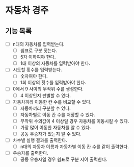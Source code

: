 # 자동차 경주

## 기능 목록

- [ ] n대의 자동차를 입력받는다.
    - [ ] 쉼표로 구분 짓는다.
    - [ ] 5자 이하여야 한다.
    - [ ] 1대 이상의 자동차를 입력받아야 한다.
- [ ] 시도할 횟수를 입력받는다.
    - [ ] 숫자여야 한다.
    - [ ] 1회 이상의 횟수를 입력받아야 한다.
- [ ] 0에서 9 사이의 무작위 수를 생성한다.
    - [ ] 4 이상인지 판별할 수 있다.
- [ ] 자동차끼리 이동한 칸 수를 비교할 수 있다.
    - [ ] 자동차끼리 구분할 수 있다.
    - [ ] 자동차별로 이동 칸 수를 저장할 수 있다.
    - [ ] 무작위 수의값이 4 이상일 경우 자동차를 이동시킬 수 있다.
    - [ ] 가장 많이 이동한 자동차를 알 수 있다.
    - [ ] 공동 우승자가 있는지 알 수 있다.
- [ ] 차수별 실행 결과를 출력한다.
    - [ ] n대의 자동차 이름과 자동차별 이동 칸 수를 같이 출력한다.
- [ ] 우승자를 출력한다.
    - [ ] 공동 우승자일 경우 쉼표로 구분 지어 출력한다.